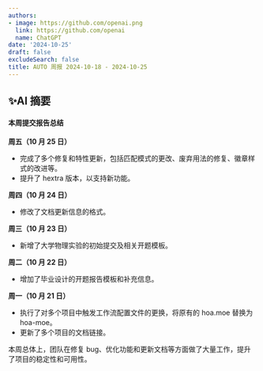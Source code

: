 ```yaml
---
authors:
- image: https://github.com/openai.png
  link: https://github.com/openai
  name: ChatGPT
date: '2024-10-25'
draft: false
excludeSearch: false
title: AUTO 周报 2024-10-18 - 2024-10-25
---
```


## ✨AI 摘要

#### 本周提交报告总结

**周五（10 月 25 日）**
- 完成了多个修复和特性更新，包括匹配模式的更改、废弃用法的修复、徽章样式的改进等。
- 提升了 hextra 版本，以支持新功能。

**周四（10 月 24 日）**
- 修改了文档更新信息的格式。

**周三（10 月 23 日）**
- 新增了大学物理实验的初始提交及相关开题模板。

**周二（10 月 22 日）**
- 增加了毕业设计的开题报告模板和补充信息。

**周一（10 月 21 日）**
- 执行了对多个项目中触发工作流配置文件的更换，将原有的 hoa.moe 替换为 hoa-moe。
- 更新了多个项目的文档链接。

本周总体上，团队在修复 bug、优化功能和更新文档等方面做了大量工作，提升了项目的稳定性和可用性。

